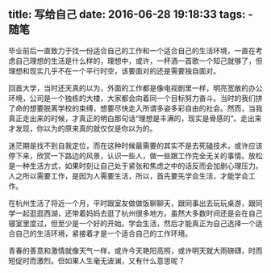 title: 写给自己
date: 2016-06-28 19:18:33
tags:
    - 随笔
---

毕业前后一直致力于找一份适合自己的工作和一个适合自己的生活环境，一直在考虑自己理想的生活是什么样的，理想中，或许，一杯酒一首歌一个知己就够了，但理想和现实几乎不在一个平行时空，该要面对的还是需要独自面对。

<!-- more -->

回首大学，当时还天真的以为，外面的工作都是像电视剧里一样，明亮宽敞的办公环境，公司是一个独栋的大楼，大家都会向着同一个目标努力奋斗。当时的我们拼了命的想要脱离学校的束缚，想要尽快走入所谓多姿多彩自由的社会。然而，当我真正走出来的时候，才真正的明白那句话“理想是丰满的，现实是骨感的”。走出来才发现，你以为的原来真的就仅仅是你以为的。

迷茫期是找不到自我定位，而在这种时候最需要的其实不是去死磕技术，或许应该停下来，欣赏一下路边的风景，认识一些人，做一些跟工作完全无关的事情。放松是一种生活方式，如果时刻让自己处于紧张和焦虑之中的话反而会加剧心理压力。人之所以需要工作，是因为人需要生活，所以，首先要先学会生活，才能学会工作。

在杭州生活了将近一个月，平时跟室友做做饭聊聊天，跟同事出去玩玩桌游，跟同学一起逛逛西湖，还带着妈妈去逛了杭州很多地方。虽然大多数时间还是会在自己寝室里度过，但至少是一个好的开始。学会生活，然后才能真正为自己选择一个适合自己的生活环境，紧接着才是一个适合自己的工作环境。

青春的善意和激情就像天气一样，或许今天艳阳高照，或许明天就大雨磅礴，时而短促时而激烈。但如果人生毫无波澜，又有什么意思呢？
